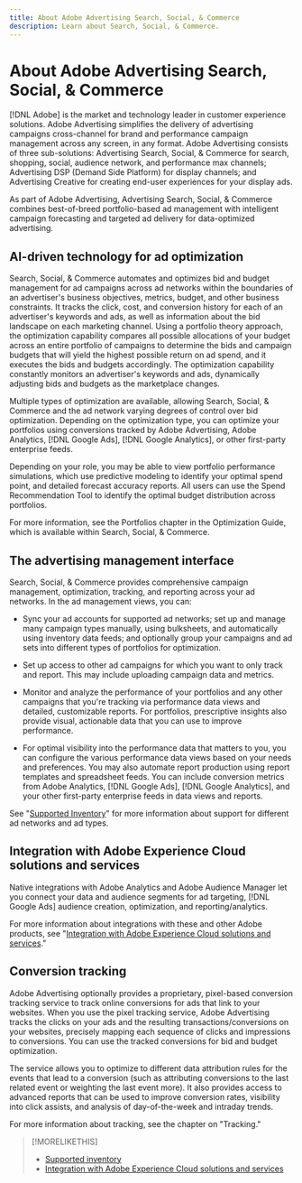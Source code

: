 ```yaml
---
title: About Adobe Advertising Search, Social, & Commerce
description: Learn about Search, Social, & Commerce. 
---
```

# About Adobe Advertising Search, Social, & Commerce

[!DNL Adobe] is the market and technology leader in customer experience solutions. Adobe Advertising simplifies the delivery of advertising campaigns cross-channel for brand and performance campaign management across any screen, in any format. Adobe Advertising consists of three sub-solutions: Advertising Search, Social, & Commerce for search, shopping, social, audience network, and performance max channels; Advertising DSP (Demand Side Platform) for display channels; and Advertising Creative for creating end-user experiences for your display ads.

As part of Adobe Advertising, Advertising Search, Social, & Commerce combines best-of-breed portfolio-based ad management with intelligent campaign forecasting and targeted ad delivery for data-optimized advertising.

## AI-driven technology for ad optimization

Search, Social, & Commerce automates and optimizes bid and budget management for ad campaigns across ad networks within the boundaries of an advertiser's business objectives, metrics, budget, and other business constraints. It tracks the click, cost, and conversion history for each of an advertiser's keywords and ads, as well as information about the bid landscape on each marketing channel. Using a portfolio theory approach, the optimization capability compares all possible allocations of your budget across an entire portfolio of campaigns to determine the bids and campaign budgets that will yield the highest possible return on ad spend, and it executes the bids and budgets accordingly. The optimization capability constantly monitors an advertiser's keywords and ads, dynamically adjusting bids and budgets as the marketplace changes.

Multiple types of optimization are available, allowing Search, Social, & Commerce and the ad network varying degrees of control over bid optimization. Depending on the optimization type, you can optimize your portfolios using conversions tracked by Adobe Advertising, Adobe Analytics, [!DNL Google Ads], [!DNL Google Analytics], or other first-party enterprise feeds.

Depending on your role, you may be able to view portfolio performance simulations, which use predictive modeling to identify your optimal spend point, and detailed forecast accuracy reports. All users can use the Spend Recommendation Tool to identify the optimal budget distribution across portfolios.

For more information, see the Portfolios chapter in the Optimization Guide, which is available within Search, Social, & Commerce.

## The advertising management interface

Search, Social, & Commerce provides comprehensive campaign management, optimization, tracking, and reporting across your ad networks. In the ad management views, you can:

* Sync your ad accounts for supported ad networks; set up and manage many campaign types manually, using bulksheets, and automatically using inventory data feeds; and optionally group your campaigns and ad sets into different types of portfolios for optimization.

* Set up access to other ad campaigns for which you want to only track and report. This may include uploading campaign data and metrics.

* Monitor and analyze the performance of your portfolios and any other campaigns that you're tracking via performance data views and detailed, customizable reports. For portfolios, prescriptive insights also provide visual, actionable data that you can use to improve performance.

* For optimal visibility into the performance data that matters to you, you can configure the various performance data views based on your needs and preferences. You may also automate report production using report templates and spreadsheet feeds. You can include conversion metrics from Adobe Analytics, [!DNL Google Ads], [!DNL Google Analytics], and your other first-party enterprise feeds in data views and reports.

See "[Supported Inventory](/help/search-social-commerce/introduction/supported-inventory.md)" for more information about support for different ad networks and ad types.

## Integration with Adobe Experience Cloud solutions and services

Native integrations with Adobe Analytics and Adobe Audience Manager let you connect your data and audience segments for ad targeting, [!DNL Google Ads] audience creation, optimization, and reporting/analytics.

For more information about integrations with these and other Adobe products, see "[Integration with Adobe Experience Cloud solutions and services](/help/search-social-commerce/introduction/integrations.md)."

## Conversion tracking

Adobe Advertising optionally provides a proprietary, pixel-based conversion tracking service to track online conversions for ads that link to your websites. When you use the pixel tracking service, Adobe Advertising tracks the clicks on your ads and the resulting transactions/conversions on your websites, precisely mapping each sequence of clicks and impressions to conversions. You can use the tracked conversions for bid and budget optimization.

The service allows you to optimize to different data attribution rules for the events that lead to a conversion (such as attributing conversions to the last related event or weighting the last event more). It also provides access to advanced reports that can be used to improve conversion rates, visibility into click assists, and analysis
of day-of-the-week and intraday trends.

For more information about tracking, see the chapter on "Tracking."

>[!MORELIKETHIS]
>
>* [Supported inventory](supported-inventory.md)
>* [Integration with Adobe Experience Cloud solutions and services](integrations.md)
